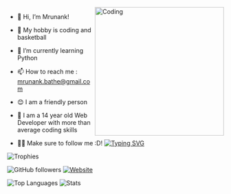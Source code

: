 <img align="right" alt="Coding" width="300" src="https://user-images.githubusercontent.com/84667872/120891028-fadeea00-c623-11eb-8320-c40d5ceb9d1a.gif" />

- 👋 Hi, I’m Mrunank!

- 👀 My hobby is coding and basketball

- 🌱 I’m currently learning Python

- 📫 How to reach me : mrunank.bathe@gmail.com

- 😊 I am a friendly person

- 📓 I am a 14 year old Web Developer with more than average coding skills

- 🙍‍♂️ Make sure to follow me :D!
[![Typing SVG](https://readme-typing-svg.herokuapp.com?font=Robot-Bold&size=30&color=00F7E4&center=false&vCenter=true&width=900&height=110&lines=Passionate+Developer;Programmer;Content+Creator/Writer;Tech-savvy+person+from+India)](https://git.io/typing-svg)

![Trophies](https://github-profile-trophy.vercel.app/?username=MrunankB&theme=gruvbox)

![GitHub followers](https://img.shields.io/github/followers/mrunankB?label=followers&style=flat)
[![Website](https://img.shields.io/badge/website-mrunankB.github.io-blue)](https://mrunankB.github.io "Visit my website")

![Top Languages](https://github-readme-stats.vercel.app/api/top-langs/?username=mrunankB&theme=gruvbox&count_private=true&custom_title=Top%20Languages)
![Stats](https://github-readme-stats.vercel.app/api?username=mrunankB&theme=gruvbox&custom_title=Stats)



<!---
BATHILL/BATHILL is a ✨ special ✨ repository because its `README.md` (this file) appears on your GitHub profile.
You can click the Preview link to take a look at your changes.
--->
